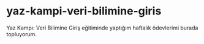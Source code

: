 # yaz-kampi-veri-bilimine-giris
Yaz Kampı: Veri Bilimine Giriş eğitiminde yaptığım haftalık ödevlerimi burada topluyorum.

